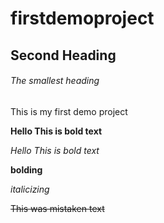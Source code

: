 # firstdemoproject

## Second Heading

###### The smallest heading

This is my first demo project 

__Hello This is bold text__ 

_Hello This is bold text_  

**bolding**

*italicizing*

~~This was mistaken text~~
